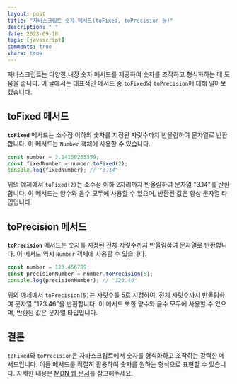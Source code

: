 ```yaml
---
layout: post
title: "자바스크립트 숫자 메서드(toFixed, toPrecision 등)"
description: " "
date: 2023-09-10
tags: [javascript]
comments: true
share: true
---
```


자바스크립트는 다양한 내장 숫자 메서드를 제공하여 숫자를 조작하고 형식화하는 데 도움을 줍니다. 이 글에서는 대표적인 메서드 중 `toFixed`와 `toPrecision`에 대해 알아보겠습니다. 

## toFixed 메서드
**`toFixed`** 메서드는 소수점 이하의 숫자를 지정된 자릿수까지 반올림하여 문자열로 반환합니다. 이 메서드는 `Number` 객체에 사용할 수 있습니다. 

```javascript
const number = 3.14159265359;
const fixedNumber = number.toFixed(2);
console.log(fixedNumber); // "3.14"
```

위의 예제에서 `toFixed(2)`는 소수점 이하 2자리까지 반올림하여 문자열 "3.14"를 반환합니다. 이 메서드는 양수와 음수 모두에 사용할 수 있으며, 반환된 값은 항상 문자열 타입입니다.

## toPrecision 메서드
**`toPrecision`** 메서드는 숫자를 지정된 전체 자릿수까지 반올림하여 문자열로 반환합니다. 이 메서드 역시 `Number` 객체에 사용할 수 있습니다. 

```javascript
const number = 123.456789;
const precisionNumber = number.toPrecision(5);
console.log(precisionNumber); // "123.46"
```

위의 예제에서 `toPrecision(5)`는 자릿수를 5로 지정하여, 전체 자릿수까지 반올림하여 문자열 "123.46"을 반환합니다. 이 메서드 또한 양수와 음수 모두에 사용할 수 있으며, 반환된 값은 문자열 타입입니다.

## 결론
`toFixed`와 `toPrecision`은 자바스크립트에서 숫자를 형식화하고 조작하는 강력한 메서드입니다. 이들 메서드를 적절히 활용하여 숫자를 원하는 형식으로 표현할 수 있습니다. 자세한 내용은 [MDN 웹 문서](https://developer.mozilla.org/ko/docs/Web/JavaScript/Reference/Global_Objects/Number/toFixed)를 참고해주세요.